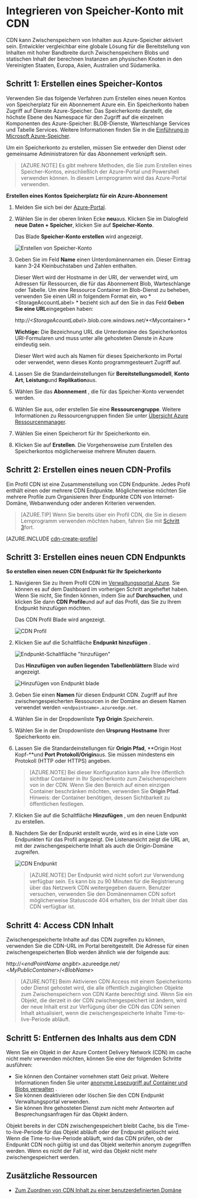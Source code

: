 <properties
    pageTitle="Integrieren von Speicher-Konto mit CDN | Microsoft Azure"
    description="Erfahren Sie, wie der Azure Content Delivery Network (CDN) zum Übermitteln von hoher Bandbreite Inhalten durch Zwischenspeichern Blobs aus Azure-Speicher verwenden."
    services="cdn"
    documentationCenter=""
    authors="camsoper"
    manager="erikre"
    editor=""/>

<tags
    ms.service="cdn"
    ms.workload="tbd"
    ms.tgt_pltfrm="na"
    ms.devlang="na"
    ms.topic="article"
    ms.date="07/28/2016"
    ms.author="casoper"/>


# <a name="integrate-a-storage-account-with-cdn"></a>Integrieren von Speicher-Konto mit CDN

CDN kann Zwischenspeichern von Inhalten aus Azure-Speicher aktiviert sein. Entwickler vergleichbar eine globale Lösung für die Bereitstellung von Inhalten mit hoher Bandbreite durch Zwischenspeichern Blobs und statischen Inhalt der berechnen Instanzen am physischen Knoten in den Vereinigten Staaten, Europa, Asien, Australien und Südamerika.


## <a name="step-1-create-a-storage-account"></a>Schritt 1: Erstellen eines Speicher-Kontos

Verwenden Sie das folgende Verfahren zum Erstellen eines neuen Kontos von Speicherplatz für ein Abonnement Azure ein. Ein Speicherkonto haben Zugriff auf Dienste Azure-Speicher. Das Speicherkonto darstellt, die höchste Ebene des Namespace für den Zugriff auf die einzelnen Komponenten des Azure-Speicher: BLOB-Dienste, Warteschlange Services und Tabelle Services. Weitere Informationen finden Sie in die [Einführung in Microsoft Azure-Speicher](../storage/storage-introduction.md).

Um ein Speicherkonto zu erstellen, müssen Sie entweder den Dienst oder gemeinsame Administratoren für das Abonnement verknüpft sein.

> [AZURE.NOTE] Es gibt mehrere Methoden, die Sie zum Erstellen eines Speicher-Kontos, einschließlich der Azure-Portal und Powershell verwenden können.  In diesem Lernprogramm wird das Azure-Portal verwenden.  

**Erstellen eines Kontos Speicherplatz für ein Azure-Abonnement**

1.  Melden Sie sich bei der [Azure-Portal](https://portal.azure.com).
2.  Wählen Sie in der oberen linken Ecke **neu**aus. Klicken Sie im Dialogfeld **neue** **Daten + Speicher**, klicken Sie auf **Speicher-Konto**.

    Das Blade **Speicher-Konto erstellen** wird angezeigt.

    ![Erstellen von Speicher-Konto][create-new-storage-account]

4. Geben Sie im Feld **Name** einen Unterdomänennamen ein. Dieser Eintrag kann 3-24 Kleinbuchstaben und Zahlen enthalten.

    Dieser Wert wird der Hostname in der URI, der verwendet wird, um Adressen für Ressourcen, die für das Abonnement Blob, Warteschlange oder Tabelle. Um eine Ressource Container im Blob-Dienst zu beheben, verwenden Sie einen URI in folgendem Format ein, wo * &lt;StorageAccountLabel&gt; * bezieht sich auf den Sie in das Feld **Geben Sie eine URL**eingegeben haben:

    http://*&lt;StorageAcountLabel&gt;*.blob.core.windows.net/*&lt;Mycontainer&gt; *

    **Wichtige:** Die Bezeichnung URL die Unterdomäne des Speicherkontos URI-Formularen und muss unter alle gehosteten Dienste in Azure eindeutig sein.

    Dieser Wert wird auch als Namen für dieses Speicherkonto im Portal oder verwendet, wenn dieses Konto programmgesteuert Zugriff auf.

5. Lassen Sie die Standardeinstellungen für **Bereitstellungsmodell**, **Konto Art**, **Leistung**und **Replikation**aus. 

6. Wählen Sie das **Abonnement** , die für das Speicher-Konto verwendet werden.

7. Wählen Sie aus, oder erstellen Sie eine **Ressourcengruppe**.  Weitere Informationen zu Ressourcengruppen finden Sie unter [Übersicht Azure Ressourcenmanager](azure-resource-manager/resource-group-overview.md#resource-groups).

8. Wählen Sie einen Speicherort für Ihr Speicherkonto ein.

8. Klicken Sie auf **Erstellen**. Die Vorgehensweise zum Erstellen des Speicherkontos möglicherweise mehrere Minuten dauern.


## <a name="step-2-create-a-new-cdn-profile"></a>Schritt 2: Erstellen eines neuen CDN-Profils

Ein Profil CDN ist eine Zusammenstellung von CDN Endpunkte.  Jedes Profil enthält einen oder mehrere CDN Endpunkte.  Möglicherweise möchten Sie mehrere Profile zum Organisieren Ihrer Endpunkte CDN von Internet-Domäne, Webanwendung oder anderen Kriterien verwenden.

> [AZURE.TIP] Wenn Sie bereits über ein Profil CDN, die Sie in diesem Lernprogramm verwenden möchten haben, fahren Sie mit [Schritt 3](#step-3-create-a-new-cdn-endpoint)fort.

[AZURE.INCLUDE [cdn-create-profile](../../includes/cdn-create-profile.md)]

## <a name="step-3-create-a-new-cdn-endpoint"></a>Schritt 3: Erstellen eines neuen CDN Endpunkts

**So erstellen einen neuen CDN Endpunkt für Ihr Speicherkonto**

1. Navigieren Sie zu Ihrem Profil CDN im [Verwaltungsportal Azure](https://portal.azure.com).  Sie können es auf dem Dashboard im vorherigen Schritt angeheftet haben.  Wenn Sie nicht, Sie finden können, indem Sie auf **Durchsuchen**, und klicken Sie dann **CDN Profile**und auf auf das Profil, das Sie zu Ihrem Endpunkt hinzufügen möchten.

    Das CDN Profil Blade wird angezeigt.

    ![CDN Profil][cdn-profile-settings]

2. Klicken Sie auf die Schaltfläche **Endpunkt hinzufügen** .

    ![Endpunkt-Schaltfläche "hinzufügen"][cdn-new-endpoint-button]

    Das **Hinzufügen von außen liegenden Tabellenblättern** Blade wird angezeigt.

    ![Hinzufügen von Endpunkt blade][cdn-add-endpoint]

3. Geben Sie einen **Namen** für diesen Endpunkt CDN.  Zugriff auf Ihre zwischengespeicherten Ressourcen in der Domäne an diesem Namen verwendet werden `<endpointname>.azureedge.net`.

4. Wählen Sie in der Dropdownliste **Typ Origin** *Speicher*ein.  

5. Wählen Sie in der Dropdownliste den **Ursprung Hostname** Ihrer Speicherkonto ein.

6. Lassen Sie die Standardeinstellungen für **Origin Pfad**, **Origin Host Kopf-**und **Port Protokoll/Origin**aus.  Sie müssen mindestens ein Protokoll (HTTP oder HTTPS) angeben.

    > [AZURE.NOTE] Bei dieser Konfiguration kann alle Ihre öffentlich sichtbar Container in Ihr Speicherkonto zum Zwischenspeichern von in der CDN.  Wenn Sie den Bereich auf einen einzigen Container beschränken möchten, verwenden Sie **Origin Pfad**.  Hinweis: der Container benötigen, dessen Sichtbarkeit zu öffentlichen festlegen.

7. Klicken Sie auf die Schaltfläche **Hinzufügen** , um den neuen Endpunkt zu erstellen.

8. Nachdem Sie der Endpunkt erstellt wurde, wird es in eine Liste von Endpunkten für das Profil angezeigt. Die Listenansicht zeigt die URL an, mit der zwischengespeicherte Inhalt als auch die Origin-Domäne zugreifen.

    ![CDN Endpunkt][cdn-endpoint-success]

    > [AZURE.NOTE] Der Endpunkt wird nicht sofort zur Verwendung verfügbar sein.  Es kann bis zu 90 Minuten für die Registrierung über das Netzwerk CDN weitergegeben dauern. Benutzer versuchen, verwenden Sie den Domänennamen CDN sofort möglicherweise Statuscode 404 erhalten, bis der Inhalt über das CDN verfügbar ist.


## <a name="step-4-access-cdn-content"></a>Schritt 4: Access CDN Inhalt

Zwischengespeicherte Inhalte auf das CDN zugreifen zu können, verwenden Sie die CDN-URL im Portal bereitgestellt. Die Adresse für einen zwischengespeicherten Blob werden ähnlich wie der folgende aus:

http://<*endPointName angibt*\>.azureedge.net/ <*MyPublicContainer*\>/<*BlobName*\>

> [AZURE.NOTE] Beim Aktivieren CDN Access mit einem Speicherkonto oder Dienst gehostet wird, die alle öffentlich zugänglichen Objekte zum Zwischenspeichern von CDN Kante berechtigt sind. Wenn Sie ein Objekt, die derzeit in der CDN zwischengespeichert ist ändern, wird der neue Inhalt erst zur Verfügung über die CDN das CDN seinen Inhalt aktualisiert, wenn die zwischengespeicherte Inhalte Time-to-live-Periode abläuft.

## <a name="step-5-remove-content-from-the-cdn"></a>Schritt 5: Entfernen des Inhalts aus dem CDN

Wenn Sie ein Objekt in der Azure Content Delivery Network (CDN) im cache nicht mehr verwenden möchten, können Sie eine der folgenden Schritte ausführen:

-   Sie können den Container vornehmen statt Geiz privat. Weitere Informationen finden Sie unter [anonyme Lesezugriff auf Container und Blobs verwalten](../storage/storage-manage-access-to-resources.md) .
-   Sie können deaktivieren oder löschen Sie den CDN Endpunkt Verwaltungsportal verwenden.
-   Sie können Ihre gehosteten Dienst zum nicht mehr Antworten auf Besprechungsanfragen für das Objekt ändern.

Objekt bereits in der CDN zwischengespeichert bleibt Cache, bis die Time-to-live-Periode für das Objekt abläuft oder der Endpunkt gelöscht wird. Wenn die Time-to-live-Periode abläuft, wird das CDN prüfen, ob der Endpunkt CDN noch gültig ist und das Objekt weiterhin anonym zugegriffen werden. Wenn es nicht der Fall ist, wird das Objekt nicht mehr zwischengespeichert werden.


## <a name="additional-resources"></a>Zusätzliche Ressourcen

-   [Zum Zuordnen von CDN Inhalt zu einer benutzerdefinierten Domäne](cdn-map-content-to-custom-domain.md)

[create-new-storage-account]: ./media/cdn-create-a-storage-account-with-cdn/CDN_CreateNewStorageAcct.png

[cdn-profile-settings]: ./media/cdn-create-a-storage-account-with-cdn/cdn-profile-settings.png
[cdn-new-endpoint-button]: ./media/cdn-create-a-storage-account-with-cdn/cdn-new-endpoint-button.png
[cdn-add-endpoint]: ./media/cdn-create-a-storage-account-with-cdn/cdn-add-endpoint.png
[cdn-endpoint-success]: ./media/cdn-create-a-storage-account-with-cdn/cdn-endpoint-success.png
